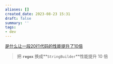 ```yaml
---
aliases: []
created_date: 2023-08-23 15:31
draft: false
summary: ''
tags:
- dev
---
```


[是什么让一段20行代码的性能提升了10倍](https://mp.weixin.qq.com/s?__biz=MzIzOTU0NTQ0MA==&mid=2247509962&idx=1&sn=2100ac93ebab604062226c182837dc16&chksm=e92a9ac5de5d13d3432f2f1c91afdaa967ba7aae2cbe9a713fbf337f02cec078aae6ebcdb047&mpshare=1&scene=1&srcid=0908sauZCRKoGJcaNhloCNL6&sharer_sharetime=1662650712018&sharer_shareid=5e15907b71d950595664f00fbb2d84df#rd)

> 把 **`regex`** 换成**`StringBuilder`**性能提升 10 倍